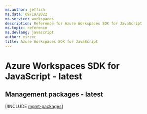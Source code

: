 ```yaml
---
ms.author: jeffish
ms.data: 09/19/2022
ms.service: workspaces
description: Reference for Azure Workspaces SDK for JavaScript
ms.topic: reference
ms.devlang: javascript
author: xirzec
title: Azure Workspaces SDK for JavaScript
---
```

# Azure Workspaces SDK for JavaScript - latest

## Management packages - latest
[!INCLUDE [mgmt-packages](workspaces-mgmt-index.md)]